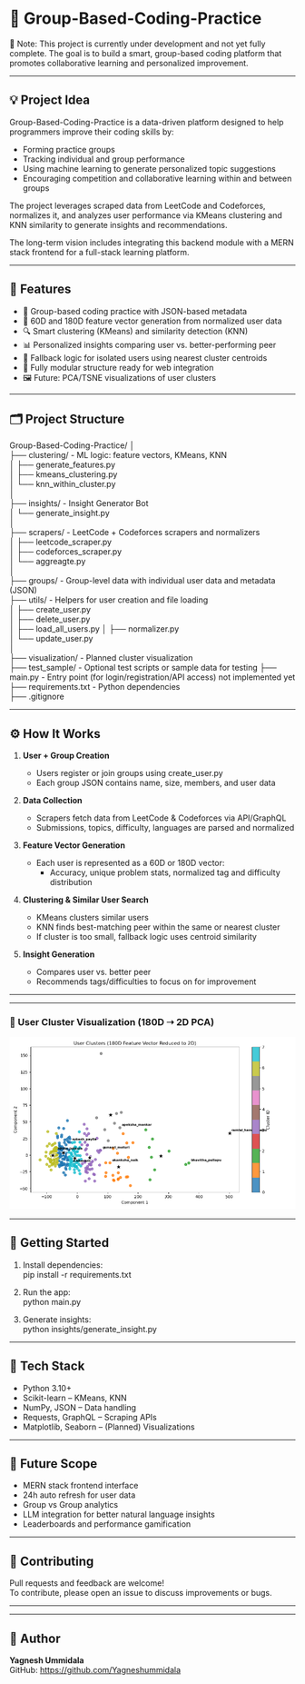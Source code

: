 # 🧠 Group-Based-Coding-Practice

🚧 Note: This project is currently under development and not yet fully complete. The goal is to build a smart, group-based coding platform that promotes collaborative learning and personalized improvement.

---

## 💡 Project Idea

Group-Based-Coding-Practice is a data-driven platform designed to help programmers improve their coding skills by:

- Forming practice groups
- Tracking individual and group performance
- Using machine learning to generate personalized topic suggestions
- Encouraging competition and collaborative learning within and between groups

The project leverages scraped data from LeetCode and Codeforces, normalizes it, and analyzes user performance via KMeans clustering and KNN similarity to generate insights and recommendations.

The long-term vision includes integrating this backend module with a MERN stack frontend for a full-stack learning platform.

---

## 📌 Features

- 👥 Group-based coding practice with JSON-based metadata
- 🧮 60D and 180D feature vector generation from normalized user data
- 🔍 Smart clustering (KMeans) and similarity detection (KNN)
- 📊 Personalized insights comparing user vs. better-performing peer
- 🧠 Fallback logic for isolated users using nearest cluster centroids
- 📁 Fully modular structure ready for web integration
- 🖼️ Future: PCA/TSNE visualizations of user clusters

---

## 🗂️ Project Structure

Group-Based-Coding-Practice/
│  
├── clustering/ - ML logic: feature vectors, KMeans, KNN  
│ ├── generate_features.py  
│ ├── kmeans_clustering.py  
│ └── knn_within_cluster.py  
│  
├── insights/ - Insight Generator Bot  
│ └── generate_insight.py  
│  
├── scrapers/ - LeetCode + Codeforces scrapers and normalizers  
│ ├── leetcode_scraper.py  
│ ├── codeforces_scraper.py  
│ └── aggreagte.py  
│  
├── groups/ - Group-level data with individual user data and metadata (JSON)  
├── utils/ - Helpers for user creation and file loading  
│ ├── create_user.py  
│ ├── delete_user.py  
│ ├── load_all_users.py
│ ├── normalizer.py  
│ └── update_user.py  
│  
├── visualization/ - Planned cluster visualization  
├── test_sample/ - Optional test scripts or sample data for testing
├── main.py - Entry point (for login/registration/API access) not implemented yet
├── requirements.txt - Python dependencies  
├── .gitignore

---

## ⚙️ How It Works

1. **User + Group Creation**

   - Users register or join groups using create_user.py
   - Each group JSON contains name, size, members, and user data

2. **Data Collection**

   - Scrapers fetch data from LeetCode & Codeforces via API/GraphQL
   - Submissions, topics, difficulty, languages are parsed and normalized

3. **Feature Vector Generation**

   - Each user is represented as a 60D or 180D vector:
     - Accuracy, unique problem stats, normalized tag and difficulty distribution

4. **Clustering & Similar User Search**

   - KMeans clusters similar users
   - KNN finds best-matching peer within the same or nearest cluster
   - If cluster is too small, fallback logic uses centroid similarity

5. **Insight Generation**
   - Compares user vs. better peer
   - Recommends tags/difficulties to focus on for improvement

---

---

### 🧬 User Cluster Visualization (180D ➝ 2D PCA)

![User Clusters](visualization/cluster_plot.png)

---

## 🚀 Getting Started

1. Install dependencies:  
   pip install -r requirements.txt

2. Run the app:  
   python main.py

3. Generate insights:  
   python insights/generate_insight.py

---

## 🧰 Tech Stack

- Python 3.10+
- Scikit-learn – KMeans, KNN
- NumPy, JSON – Data handling
- Requests, GraphQL – Scraping APIs
- Matplotlib, Seaborn – (Planned) Visualizations

---

## 🔭 Future Scope

- MERN stack frontend interface
- 24h auto refresh for user data
- Group vs Group analytics
- LLM integration for better natural language insights
- Leaderboards and performance gamification

---

## 🙌 Contributing

Pull requests and feedback are welcome!  
To contribute, please open an issue to discuss improvements or bugs.

---

---

## 👤 Author

**Yagnesh Ummidala**  
GitHub: https://github.com/Yagneshummidala
